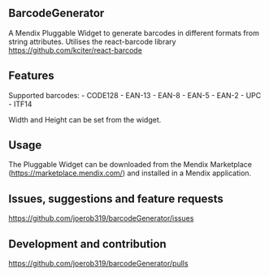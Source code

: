 ## BarcodeGenerator
A Mendix Pluggable Widget to generate barcodes in different formats from string attributes.
Utilises the react-barcode library https://github.com/kciter/react-barcode

## Features
Supported barcodes:
    - CODE128
    - EAN-13
    - EAN-8
    - EAN-5
    - EAN-2
    - UPC
    - ITF14

Width and Height can be set from the widget.

## Usage
The Pluggable Widget can be downloaded from the Mendix Marketplace (https://marketplace.mendix.com/) and installed in a Mendix application.

## Issues, suggestions and feature requests
https://github.com/joerob319/barcodeGenerator/issues

## Development and contribution
https://github.com/joerob319/barcodeGenerator/pulls
